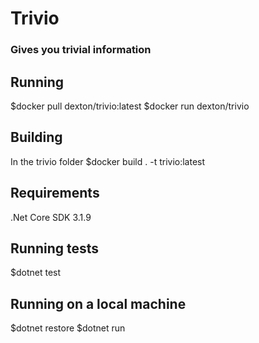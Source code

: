 # Trivio
### Gives you trivial information
## Running
$docker pull dexton/trivio:latest
$docker run dexton/trivio
## Building
In the trivio folder
$docker build . -t trivio:latest
## Requirements
.Net Core SDK 3.1.9
## Running tests
$dotnet test
## Running on a local machine
$dotnet restore
$dotnet run